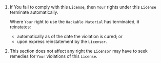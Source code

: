 [//]: # ( ------------------------------------------------------------------ {c)
[//]: # ( COPYRIGHT 2022 Dwij Bavisi <dwijbavisi@gmail.com>                  {c)
[//]: # ( Licensed under:                                                    {c)
[//]: # (     Taciturn Coder's `License to Hack` License                     {c)
[//]: # (     TCsL2H 0.0.1                                                   {c)
[//]: # ( A copy of the License may be obtained from:                        {c)
[//]: # (     https://TaciturnCoder.github.io/TCsL2H/legalcode/0.0.1         {c)
[//]: # ( See the License for the permissions and limitations.               {c)
[//]: # ( ------------------------------------------------------------------ {c)

1. If You fail to comply with this `License`, then `Your` rights under this `License` terminate automatically.

    Where `Your` right to use the `Hackable Material` has terminated, it reinstates:

    - automatically as of the date the violation is cured; or
    - upon express reinstatement by the `Licensor`.
2. This section does not affect any right the `Licensor` may have to seek remedies for `Your` violations of this `License`.
